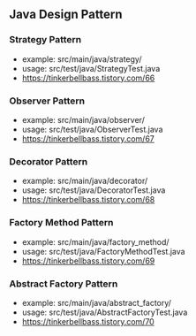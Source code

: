 ## Java Design Pattern

### Strategy Pattern

- example: src/main/java/strategy/
- usage: src/test/java/StrategyTest.java
- https://tinkerbellbass.tistory.com/66

### Observer Pattern

- example: src/main/java/observer/
- usage: src/test/java/ObserverTest.java
- https://tinkerbellbass.tistory.com/67

### Decorator Pattern

- example: src/main/java/decorator/
- usage: src/test/java/DecoratorTest.java
- https://tinkerbellbass.tistory.com/68

### Factory Method Pattern

- example: src/main/java/factory_method/
- usage: src/test/java/FactoryMethodTest.java
- https://tinkerbellbass.tistory.com/69

### Abstract Factory Pattern

- example: src/main/java/abstract_factory/
- usage: src/test/java/AbstractFactoryTest.java
- https://tinkerbellbass.tistory.com/70